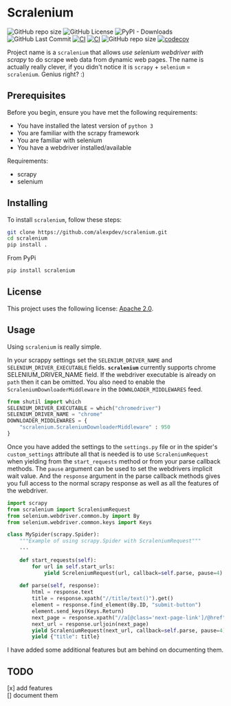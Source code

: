 # Scralenium

<!--- These are examples. See https://shields.io for others or to customize this set of shields. You might want to include dependencies, project status and licence info here --->

![GitHub repo size](https://img.shields.io/github/repo-size/alexpdev/scralenium?color=orange)
![GitHub License](https://img.shields.io/github/license/alexpdev/scralenium?color=red&logo=apache)
![PyPI - Downloads](https://img.shields.io/pypi/dm/scralenium?color=brown)
![GitHub Last Commit](https://badgen.net/github/last-commit/alexpdev/scralenium?color=blue&icon=github)
[![CI](https://github.com/alexpdev/scralenium/actions/workflows/windows.yml/badge.svg?branch=master&event=push)](https://github.com/alexpdev/scralenium/actions/workflows/windows.yml)
[![CI](https://github.com/alexpdev/scralenium/actions/workflows/mac.yml/badge.svg?branch=master&event=push)](https://github.com/alexpdev/scralenium/actions/workflows/mac.yml)
![GitHub repo size](https://img.shields.io/github/repo-size/alexpdev/scralenium)
[![codecov](https://codecov.io/gh/alexpdev/scralenium/branch/main/graph/badge.svg?token=jpj9Rgriqi)](https://codecov.io/gh/alexpdev/scralenium)

Project name is a `scralenium` that allows _use selenium webdriver with scrapy_ to do scrape web data from dynamic web pages.  The name is actually really clever, if you didn't notice it is `scrapy` + `selenium` = `scralenium`.  Genius right? :)

## Prerequisites

Before you begin, ensure you have met the following requirements:

-   You have installed the latest version of `python 3`
-   You are familiar with the scrapy framework
-   You are familiar with selenium
-   You have a webdriver installed/available

Requirements:

-   scrapy
-   selenium

## Installing

To install `scralenium`, follow these steps:

```bash
git clone https://github.com/alexpdev/scralenium.git
cd scralenium
pip install .
```

From PyPi

```bash
pip install scralenium
```

## License

This project uses the following license: [Apache 2.0](./LICENSE).

## Usage

Using `scralenium` is really simple.

In your scrappy settings set the `SELENIUM_DRIVER_NAME` and
`SELENIUM_DRIVER_EXECUTABLE` fields. **`scralenium`** currently supports
chrome SELENIUM_DRIVER_NAME field. If the webdriver executable is already
on `path` then it can be omitted. You also need to enable the
`ScraleniumDownloaderMiddleware` in the `DOWNLOADER_MIDDLEWARES` feed.

```python
from shutil import which
SELENIUM_DRIVER_EXECUTABLE = which("chromedriver")
SELENIUM_DRIVER_NAME = "chrome"
DOWNLOADER_MIDDLEWARES = {
    "scralenium.ScraleniumDownloaderMiddleware" : 950
}
```

Once you have added the settings to the `settings.py` file or in the 
spider's `custom_settings` attribute all that is needed is to use 
`ScraleniumRequest` when yielding from the `start_requests` method or
from your parse callback methods. The `pause` argument can be used to set
the webdrivers implicit wait value.  And the `response` argument in the 
parse callback methods gives you full access to the normal scrapy response 
as well as all the features of the webdriver.

```python
import scrapy
from scralenium import ScraleniumRequest
from selenium.webdriver.common.by import By
from selenium.webdriver.common.keys import Keys

class MySpider(scrapy.Spider):
    """Example of using scrapy.Spider with ScraleniumRequest"""
    ...
     
    def start_requests(self):
        for url in self.start_urls:
            yield ScreleniumRequest(url, callback=self.parse, pause=4)
    
    def parse(self, response):
        html = response.text
        title = response.xpath("//title/text()").get()
        element = response.find_element(By.ID, "submit-button")
        element.send_keys(Keys.Return)
        next_page = response.xpath("//a[@class='next-page-link']/@href").get()
        next_url = response.urljoin(next_page)
        yield ScraleniumRequest(next_url, callback=self.parse, pause=4)
        yield {"title": title}
```

I have added some additional features but am behind on documenting them.

## TODO

[x] add features  
[] document them
